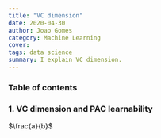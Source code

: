 ```yaml
---
title: "VC dimension"
date: 2020-04-30
author: Joao Gomes
category: Machine Learning
cover:
tags: data science
summary: I explain VC dimension.
---
```

### **Table of contents**

### 1. VC dimension and PAC learnability

$\frac{a}{b}$
